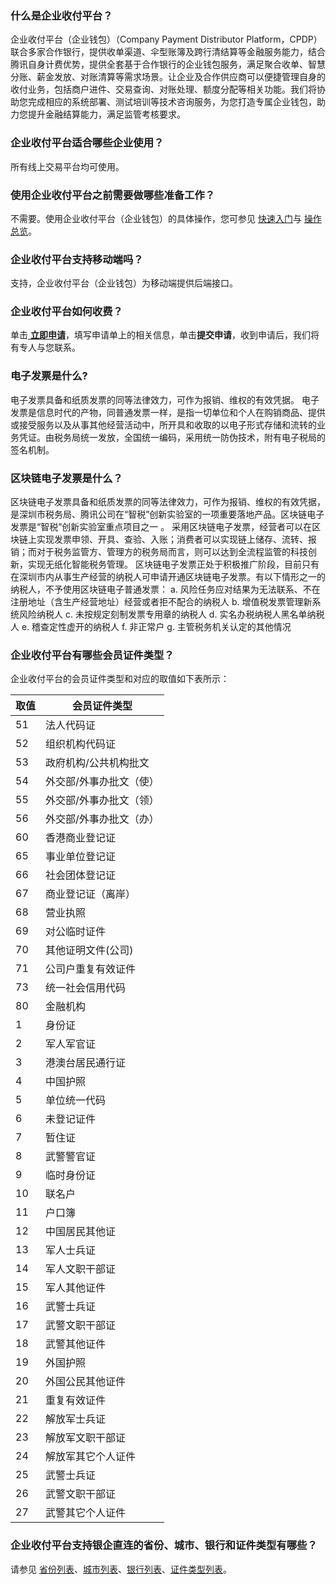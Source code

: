  ### 什么是企业收付平台？
企业收付平台（企业钱包）（Company Payment Distributor Platform，CPDP）联合多家合作银行，提供收单渠道、伞型账簿及跨行清结算等金融服务能力，结合腾讯自身计费优势，提供全套基于合作银行的企业钱包服务，满足聚合收单、智慧分账、薪金发放、对账清算等需求场景。让企业及合作供应商可以便捷管理自身的收付业务，包括商户进件、交易查询、对账处理、额度分配等相关功能。我们将协助您完成相应的系统部署、测试培训等技术咨询服务，为您打造专属企业钱包，助力您提升金融结算能力，满足监管考核要求。

### 企业收付平台适合哪些企业使用？
所有线上交易平台均可使用。

### 使用企业收付平台之前需要做哪些准备工作？
不需要。使用企业收付平台（企业钱包）的具体操作，您可参见 [快速入门](https://cloud.tencent.com/document/product/1122/37496)与 [操作总览](https://cloud.tencent.com/document/product/1122/40204)。

### 企业收付平台支持移动端吗？
支持，企业收付平台（企业钱包）为移动端提供后端接口。

### 企业收付平台如何收费？
单击[ **立即申请**](https://cloud.tencent.com/apply/p/kkkj8ly9h8h)，填写申请单上的相关信息，单击**提交申请**，收到申请后，我们将有专人与您联系。

### 电子发票是什么?
电子发票具备和纸质发票的同等法律效力，可作为报销、维权的有效凭据。
电子发票是信息时代的产物，同普通发票一样，是指一切单位和个人在购销商品、提供或接受服务以及从事其他经营活动中，所开具和收取的以电子形式存储和流转的业务凭证。由税务局统一发放，全国统一编码，采用统一防伪技术，附有电子税局的签名机制。

### 区块链电子发票是什么？
区块链电子发票具备和纸质发票的同等法律效力，可作为报销、维权的有效凭据，是深圳市税务局、腾讯公司在“智税”创新实验室的一项重要落地产品。区块链电子发票是“智税”创新实验室重点项目之一 。
采用区块链电子发票，经营者可以在区块链上实现发票申领、开具、查验、入账；消费者可以实现链上储存、流转、报销；而对于税务监管方、管理方的税务局而言，则可以达到全流程监管的科技创新，实现无纸化智能税务管理。
区块链电子发票正处于积极推广阶段，目前只有在深圳市内从事生产经营的纳税人可申请开通区块链电子发票。有以下情形之一的纳税人，不予使用区块链电子普通发票：
a. 风险任务应对结果为无法联系、不在注册地址（含生产经营地址）经营或者拒不配合的纳税人
b. 增值税发票管理新系统风险纳税人
c. 未按规定刻制发票专用章的纳税人
d. 实名办税纳税人黑名单纳税人
e. 稽查定性虚开的纳税人
f. 非正常户
g. 主管税务机关认定的其他情况

### 企业收付平台有哪些会员证件类型？
企业收付平台的会员证件类型和对应的取值如下表所示：

| 取值 | 会员证件类型            |
| ---- | ----------------------- |
| 51   | 法人代码证              |
| 52   | 组织机构代码证          |
| 53   | 政府机构/公共机构批文   |
| 54   | 外交部/外事办批文（使） |
| 55   | 外交部/外事办批文（领） |
| 56   | 外交部/外事办批文（办） |
| 60   | 香港商业登记证          |
| 65   | 事业单位登记证          |
| 66   | 社会团体登记证          |
| 67   | 商业登记证（离岸）      |
| 68   | 营业执照                |
| 69   | 对公临时证件            |
| 70   | 其他证明文件(公司)      |
| 71   | 公司户重复有效证件      |
| 73   | 统一社会信用代码        |
| 80   | 金融机构                |
| 1    | 身份证                  |
| 2    | 军人军官证              |
| 3    | 港澳台居民通行证        |
| 4    | 中国护照                |
| 5    | 单位统一代码            |
| 6    | 未登记证件              |
| 7    | 暂住证                  |
| 8    | 武警警官证              |
| 9    | 临时身份证              |
| 10   | 联名户                  |
| 11   | 户口簿                  |
| 12   | 中国居民其他证          |
| 13   | 军人士兵证              |
| 14   | 军人文职干部证          |
| 15   | 军人其他证件            |
| 16   | 武警士兵证              |
| 17   | 武警文职干部证          |
| 18   | 武警其他证件            |
| 19   | 外国护照                |
| 20   | 外国公民其他证件        |
| 21   | 重复有效证件            |
| 22   | 解放军士兵证            |
| 23   | 解放军文职干部证        |
| 24   | 解放军其它个人证件      |
| 25   | 武警士兵证              |
| 26   | 武警文职干部证          |
| 27   | 武警其它个人证件        |

### 企业收付平台支持银企直连的省份、城市、银行和证件类型有哪些？
请参见 [省份列表](https://cloud.tencent.com/document/product/1122/47033)、[城市列表](https://cloud.tencent.com/document/product/1122/47034)、[银行列表](https://cloud.tencent.com/document/product/1122/47037)、[证件类型列表](https://cloud.tencent.com/document/product/1122/47038)。

